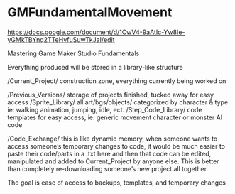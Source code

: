 # GMFundamentalMovement
https://docs.google.com/document/d/1CwV4-9aAtIc-Yw8Ie-yGMkTBYnq2TTeHvfuSuwTkJaI/edit

Mastering Game Maker Studio Fundamentals


Everything produced will be stored in a library-like structure


/Current_Project/ construction zone, everything currently being worked on

/Previous_Versions/ storage of projects finished, tucked away for easy access
/Sprite_Library/ all art/bgs/objects/ categorized by character & type ie: walking animation, jumping, idle, ect.
/Step_Code_Library/ code templates for easy access, ie: generic movement character or monster AI code

/Code_Exchange/ this is like dynamic memory, when someone wants to access someone’s temporary changes to code, it would be much easier to paste their code/parts in a .txt here and then that code can be edited, manipulated and added to Current_Project by anyone else. This is better than completely re-downloading someone’s new project all together.

The goal is ease of access to backups, templates, and temporary changes
